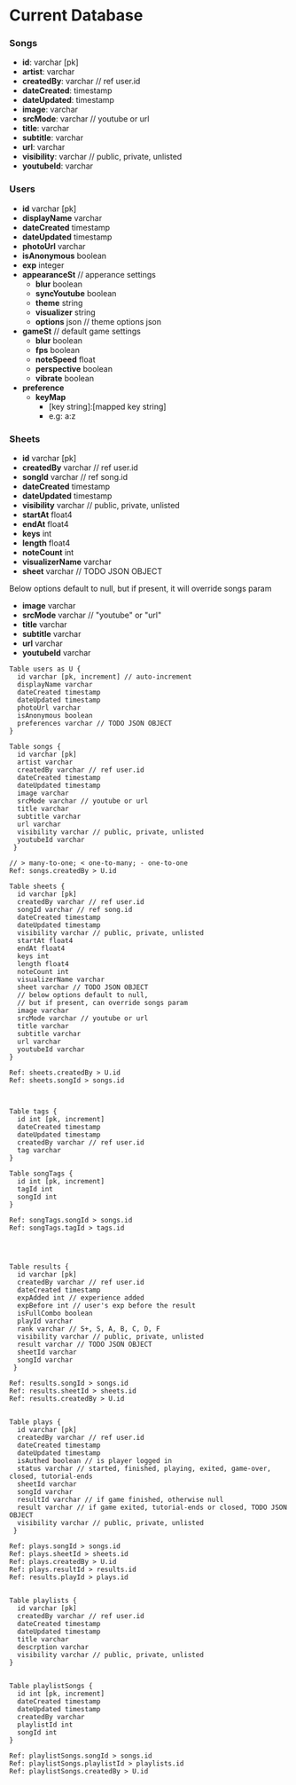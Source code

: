# Current Database

### Songs

* **id**: varchar \[pk\]
* **artist**: varchar
* **createdBy**: varchar // ref user.id
* **dateCreated**: timestamp
* **dateUpdated**: timestamp
* **image**: varchar
* **srcMode**: varchar // youtube or url
* **title**: varchar
* **subtitle**: varchar
* **url**: varchar
* **visibility**: varchar // public, private, unlisted
* **youtubeId**: varchar

### Users

* **id** varchar \[pk\]
* **displayName** varchar
* **dateCreated** timestamp
* **dateUpdated** timestamp
* **photoUrl** varchar
* **isAnonymous** boolean
* **exp** integer
* **appearanceSt** // apperance settings
  * **blur** boolean
  * **syncYoutube** boolean
  * **theme** string
  * **visualizer** string
  * **options** json // theme options json
* **gameSt** // default game settings
  * **blur** boolean
  * **fps** boolean
  * **noteSpeed** float
  * **perspective** boolean
  * **vibrate** boolean
* **preference**
  * **keyMap**
    * \[key string\]:\[mapped key string\]
    * e.g: a:z

### Sheets

* **id** varchar \[pk\]
* **createdBy** varchar // ref user.id
* **songId** varchar // ref song.id
* **dateCreated** timestamp
* **dateUpdated** timestamp
* **visibility** varchar // public, private, unlisted
* **startAt** float4
* **endAt** float4
* **keys** int
* **length** float4
* **noteCount** int
* **visualizerName** varchar
* **sheet** varchar // TODO JSON OBJECT

Below options default to null, but if present, it will override songs param

* **image** varchar
* **srcMode** varchar // "youtube" or "url"
* **title** varchar 
* **subtitle** varchar
* **url** varchar
* **youtubeId** varchar

```text
Table users as U {
  id varchar [pk, increment] // auto-increment
  displayName varchar
  dateCreated timestamp
  dateUpdated timestamp
  photoUrl varchar
  isAnonymous boolean
  preferences varchar // TODO JSON OBJECT
}

Table songs {
  id varchar [pk]
  artist varchar
  createdBy varchar // ref user.id
  dateCreated timestamp
  dateUpdated timestamp
  image varchar
  srcMode varchar // youtube or url
  title varchar
  subtitle varchar
  url varchar
  visibility varchar // public, private, unlisted
  youtubeId varchar
 }
 
// > many-to-one; < one-to-many; - one-to-one
Ref: songs.createdBy > U.id
 
Table sheets {
  id varchar [pk]
  createdBy varchar // ref user.id
  songId varchar // ref song.id
  dateCreated timestamp
  dateUpdated timestamp
  visibility varchar // public, private, unlisted
  startAt float4
  endAt float4
  keys int
  length float4
  noteCount int
  visualizerName varchar
  sheet varchar // TODO JSON OBJECT
  // below options default to null,
  // but if present, can override songs param
  image varchar
  srcMode varchar // youtube or url
  title varchar 
  subtitle varchar
  url varchar
  youtubeId varchar
}

Ref: sheets.createdBy > U.id
Ref: sheets.songId > songs.id



Table tags {
  id int [pk, increment]
  dateCreated timestamp
  dateUpdated timestamp
  createdBy varchar // ref user.id
  tag varchar
}

Table songTags {
  id int [pk, increment]
  tagId int
  songId int
}

Ref: songTags.songId > songs.id
Ref: songTags.tagId > tags.id




Table results {
  id varchar [pk]
  createdBy varchar // ref user.id
  dateCreated timestamp
  expAdded int // experience added
  expBefore int // user's exp before the result
  isFullCombo boolean
  playId varchar
  rank varchar // S+, S, A, B, C, D, F
  visibility varchar // public, private, unlisted
  result varchar // TODO JSON OBJECT
  sheetId varchar
  songId varchar
 }
 
Ref: results.songId > songs.id
Ref: results.sheetId > sheets.id
Ref: results.createdBy > U.id


Table plays {
  id varchar [pk]
  createdBy varchar // ref user.id
  dateCreated timestamp
  dateUpdated timestamp
  isAuthed boolean // is player logged in
  status varchar // started, finished, playing, exited, game-over, closed, tutorial-ends
  sheetId varchar
  songId varchar
  resultId varchar // if game finished, otherwise null
  result varchar // if game exited, tutorial-ends or closed, TODO JSON OBJECT
  visibility varchar // public, private, unlisted
 }
 
Ref: plays.songId > songs.id
Ref: plays.sheetId > sheets.id
Ref: plays.createdBy > U.id
Ref: plays.resultId > results.id
Ref: results.playId > plays.id
 

Table playlists {
  id varchar [pk]
  createdBy varchar // ref user.id
  dateCreated timestamp
  dateUpdated timestamp
  title varchar
  descrption varchar
  visibility varchar // public, private, unlisted
}
 
 
Table playlistSongs {
  id int [pk, increment]
  dateCreated timestamp
  dateUpdated timestamp
  createdBy varchar
  playlistId int
  songId int
}
 
Ref: playlistSongs.songId > songs.id
Ref: playlistSongs.playlistId > playlists.id
Ref: playlistSongs.createdBy > U.id
 
 
 
```

